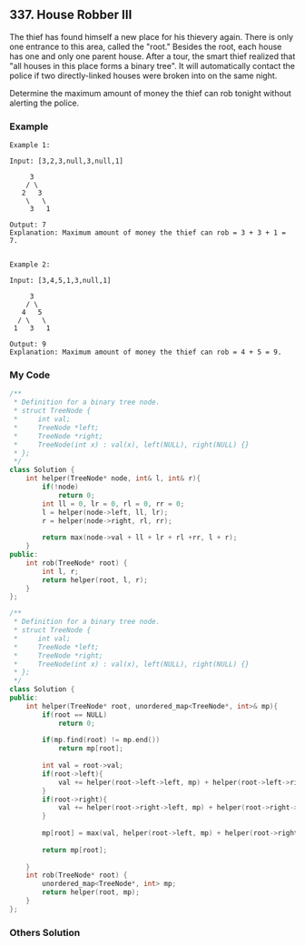 ## 337. House Robber III

The thief has found himself a new place for his thievery again. There is only one entrance to this area, called the "root." Besides the root, each house has one and only one parent house. After a tour, the smart thief realized that "all houses in this place forms a binary tree". It will automatically contact the police if two directly-linked houses were broken into on the same night.

Determine the maximum amount of money the thief can rob tonight without alerting the police.


### Example
```
Example 1:

Input: [3,2,3,null,3,null,1]

     3
    / \
   2   3
    \   \ 
     3   1

Output: 7 
Explanation: Maximum amount of money the thief can rob = 3 + 3 + 1 = 7.


Example 2:

Input: [3,4,5,1,3,null,1]

     3
    / \
   4   5
  / \   \ 
 1   3   1

Output: 9
Explanation: Maximum amount of money the thief can rob = 4 + 5 = 9.
```

### My Code
```c++
/**
 * Definition for a binary tree node.
 * struct TreeNode {
 *     int val;
 *     TreeNode *left;
 *     TreeNode *right;
 *     TreeNode(int x) : val(x), left(NULL), right(NULL) {}
 * };
 */
class Solution {
    int helper(TreeNode* node, int& l, int& r){
        if(!node)
            return 0;
        int ll = 0, lr = 0, rl = 0, rr = 0;
        l = helper(node->left, ll, lr);
        r = helper(node->right, rl, rr);
        
        return max(node->val + ll + lr + rl +rr, l + r);
    }
public:
    int rob(TreeNode* root) {
        int l, r;
        return helper(root, l, r);
    }
};
```

```c++
/**
 * Definition for a binary tree node.
 * struct TreeNode {
 *     int val;
 *     TreeNode *left;
 *     TreeNode *right;
 *     TreeNode(int x) : val(x), left(NULL), right(NULL) {}
 * };
 */
class Solution {
public:
    int helper(TreeNode* root, unordered_map<TreeNode*, int>& mp){
        if(root == NULL)
            return 0;
        
        if(mp.find(root) != mp.end())
            return mp[root];
        
        int val = root->val;
        if(root->left){
            val += helper(root->left->left, mp) + helper(root->left->right, mp);
        }
        if(root->right){
            val += helper(root->right->left, mp) + helper(root->right->right, mp);
        }
        
        mp[root] = max(val, helper(root->left, mp) + helper(root->right, mp));
        
        return mp[root];
        
    }
    int rob(TreeNode* root) {
        unordered_map<TreeNode*, int> mp;
        return helper(root, mp);
    }
};
```

### Others Solution
```c++
```

